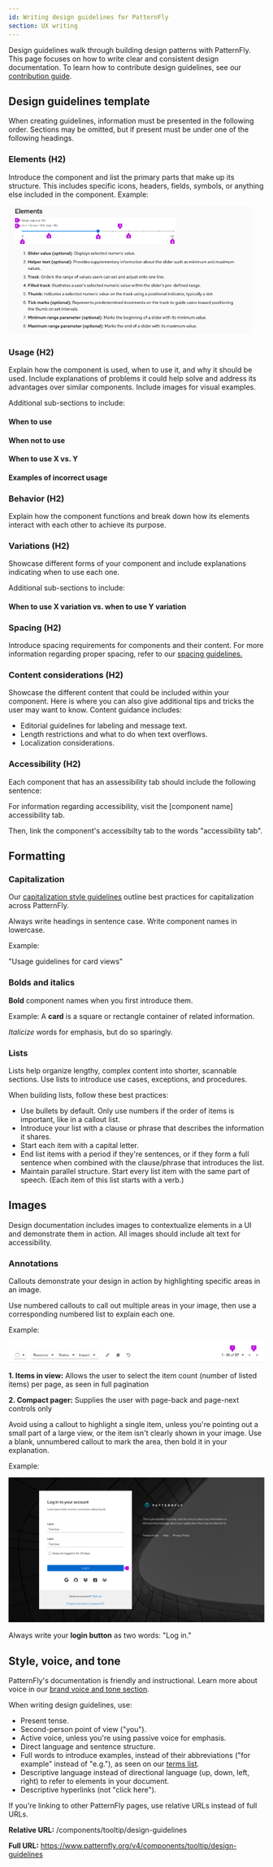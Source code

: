 ```yaml
---
id: Writing design guidelines for PatternFly
section: UX writing
---
```


Design guidelines walk through building design patterns with PatternFly. This page focuses on how to write clear and consistent design documentation. To learn how to contribute design guidelines, see our [contribution guide](https://github.com/patternfly/patternfly-org/wiki/Contributing-to-patternfly-org-for-designers).

## Design guidelines template
When creating guidelines, information must be presented in the following order. Sections may be omitted, but if present must be under one of the following headings.

### Elements (H2)
Introduce the component and list the primary parts that make up its structure. This includes specific icons, headers, fields, symbols, or anything else included in the component.
Example:

<img src="./img/sliderelements.png" alt="A screenshot of the slider component's element section with 8 elements outlined." width="479px" />

### Usage (H2)
Explain how the component is used, when to use it, and why it should be used. Include explanations of problems it could help solve and address its advantages over similar components. Include images for visual examples.

Additional sub-sections to include: 
#### When to use
#### When not to use
#### When to use X vs. Y
#### Examples of incorrect usage


### Behavior (H2)
Explain how the component functions and break down how its elements interact with each other to achieve its purpose.

### Variations (H2)
Showcase different forms of your component and include explanations indicating when to use each one. 

Additional sub-sections to include:
#### When to use X variation vs. when to use Y variation

### Spacing (H2)
Introduce spacing requirements for components and their content. For more information regarding proper spacing, refer to our [spacing guidelines.](https://www.patternfly.org/design-foundations/spacers/)

### Content considerations (H2)
Showcase the different content that could be included within your component. Here is where you can also give additional tips and tricks the user may want to know. Content guidance includes:

- Editorial guidelines for labeling and message text.
- Length restrictions and what to do when text overflows.
- Localization considerations.

### Accessibility (H2)
Each component that has an assessibility tab should include the following sentence:

For information regarding accessibility, visit the [component name] accessibility tab.

Then, link the component's accessibilty tab to the words "accessibility tab".



## Formatting 

### Capitalization

Our [capitalization style guidelines](/ux-writing/capitalization/) outline best practices for capitalization across PatternFly. 

Always write headings in sentence case. Write component names in lowercase.

Example: 

"Usage guidelines for card views"

### Bolds and italics

**Bold** component names when you first introduce them.

Example: A **card** is a square or rectangle container of related information.

*Italicize* words for emphasis, but do so sparingly.

### Lists

Lists help organize lengthy, complex content into shorter, scannable sections. Use lists to introduce use cases, exceptions, and procedures.

When building lists, follow these best practices:

- Use bullets by default. Only use numbers if the order of items is important, like in a callout list.
- Introduce your list with a clause or phrase that describes the information it shares. 
- Start each item with a capital letter.
- End list items with a period if they're sentences, or if they form a full sentence when combined with the clause/phrase that introduces the list.
- Maintain parallel structure. Start every list item with the same part of speech. (Each item of this list starts with a verb.)

## Images

Design documentation includes images to contextualize elements in a UI and demonstrate them in action. All images should include alt text for accessibility.

### Annotations

Callouts demonstrate your design in action by highlighting specific areas in an image.

Use numbered callouts to call out multiple areas in your image, then use a corresponding numbered list to explain each one.

Example:

![Two callouts highlight multiple items on a toolbar.](./img/desguidelines2.png)

**1. Items in view:** Allows the user to select the item count (number of listed items) per page, as seen in full pagination

**2. Compact pager:** Supplies the user with page-back and page-next controls only

Avoid using a callout to highlight a single item, unless you're pointing out a small part of a large view, or the item isn't clearly shown in your image. Use a blank, unnumbered callout to mark the area, then bold it in your explanation.

Example:

![#A single callout highlights the login button on a large screen.](./img/desguidelines3.png)

Always write your **login button** as two words: "Log in."

## Style, voice, and tone

PatternFly's documentation is friendly and instructional. Learn more about voice in our [brand voice and tone section](/ux-writing/brand-voice-and-tone/).

When writing design guidelines, use:

- Present tense.
- Second-person point of view ("you").
- Active voice, unless you're using passive voice for emphasis.
- Direct language and sentence structure.
- Full words to introduce examples, instead of their abbreviations ("for example" instead of "e.g."), as seen on our [terms list](/ux-writing/terminology/).
- Descriptive language instead of directional language (up, down, left, right) to refer to elements in your document.
- Descriptive hyperlinks (not "click here").

If you're linking to other PatternFly pages, use relative URLs instead of full URLs.

**Relative URL:** /components/tooltip/design-guidelines

**Full URL:** https://www.patternfly.org/v4/components/tooltip/design-guidelines

